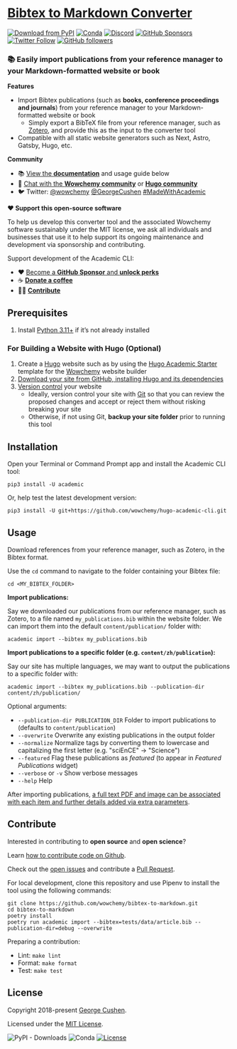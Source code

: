 # [Bibtex to Markdown Converter](https://github.com/wowchemy/bibtex-to-markdown)

[![Download from PyPI](https://img.shields.io/pypi/v/academic.svg?style=for-the-badge)](https://pypi.python.org/pypi/academic)
[![Conda](https://img.shields.io/conda/v/conda-forge/academic?label=CONDA&style=for-the-badge)](https://anaconda.org/conda-forge/academic)
[![Discord](https://img.shields.io/discord/722225264733716590?style=for-the-badge)](https://discord.com/channels/722225264733716590/742892432458252370/742895548159492138)
[![GitHub Sponsors](https://img.shields.io/github/sponsors/gcushen?label=%E2%9D%A4%EF%B8%8F%20sponsor&style=for-the-badge)](https://github.com/sponsors/gcushen)
[![Twitter Follow](https://img.shields.io/twitter/follow/georgecushen?label=Follow%20on%20Twitter&style=for-the-badge)](https://twitter.com/GeorgeCushen)
[![GitHub followers](https://img.shields.io/github/followers/gcushen?label=Follow%20on%20GH&style=for-the-badge)](https://github.com/gcushen)  


### 📚 Easily import publications from your reference manager to your Markdown-formatted website or book

**Features**

* Import Bibtex publications (such as **books, conference proceedings and journals**) from your reference manager to your Markdown-formatted website or book
  * Simply export a BibTeX file from your reference manager, such as [Zotero](https://www.zotero.org), and provide this as the input to the converter tool
* Compatible with all static website generators such as Next, Astro, Gatsby, Hugo, etc.

**Community**

- 📚 [View the **documentation**](https://wowchemy.com/docs/content/publications/#import-from-bibtex) and usage guide below
- 💬 [Chat with the **Wowchemy community**](https://discord.gg/z8wNYzb) or [**Hugo community**](https://discourse.gohugo.io)
- 🐦 Twitter: [@wowchemy](https://twitter.com/wowchemy) [@GeorgeCushen](https://twitter.com/GeorgeCushen) [#MadeWithAcademic](https://twitter.com/search?q=(%23MadeWithWowchemy%20OR%20%23MadeWithAcademic)&src=typed_query)

**❤️ Support this open-source software**

To help us develop this converter tool and the associated Wowchemy software sustainably under the MIT license, we ask all individuals and businesses that use it to help support its ongoing maintenance and development via sponsorship and contributing.

Support development of the Academic CLI:

  - ❤️ [Become a **GitHub Sponsor** and **unlock perks**](https://github.com/sponsors/gcushen)
  - ☕️ [**Donate a coffee**](https://github.com/sponsors/gcushen)
  - 👩‍💻 [**Contribute**](#contribute)

## Prerequisites

1. Install [Python 3.11+](https://realpython.com/installing-python/) if it’s not already installed

### For Building a Website with Hugo (Optional)

1. Create a [Hugo](https://gohugo.io) website such as by using the [Hugo Academic Starter](https://github.com/wowchemy/starter-hugo-academic) template for the [Wowchemy](https://wowchemy.com) website builder
1. [Download your site from GitHub, installing Hugo and its dependencies](https://wowchemy.com/docs/getting-started/install-hugo-extended/)
1. [Version control](https://guides.github.com/introduction/git-handbook/#version-control) your website
   - Ideally, version control your site with [Git](http://rogerdudler.github.io/git-guide/) so that you can review the proposed changes and accept or reject them without risking breaking your site
   - Otherwise, if not using Git, **backup your site folder** prior to running this tool

## Installation

Open your Terminal or Command Prompt app and install the Academic CLI tool:

    pip3 install -U academic
    
Or, help test the latest development version:

    pip3 install -U git+https://github.com/wowchemy/hugo-academic-cli.git

## Usage

Download references from your reference manager, such as Zotero, in the Bibtex format.

Use the `cd` command to navigate to the folder containing your Bibtex file:

    cd <MY_BIBTEX_FOLDER>

**Import publications:**

Say we downloaded our publications from our reference manager, such as Zotero, to a file named `my_publications.bib` within the website folder. We can import them into the default `content/publication/` folder with:

    academic import --bibtex my_publications.bib

**Import publications to a specific folder (e.g. `content/zh/publication`):**

Say our site has multiple languages, we may want to output the publications to a specific folder with:

    academic import --bibtex my_publications.bib --publication-dir content/zh/publication/

Optional arguments:

* `--publication-dir PUBLICATION_DIR` Folder to import publications to (defaults to `content/publication`)
* `--overwrite` Overwrite any existing publications in the output folder
* `--normalize` Normalize tags by converting them to lowercase and capitalizing the first letter (e.g. "sciEnCE" -> "Science")
* `--featured` Flag these publications as *featured* (to appear in *Featured Publications* widget)
* `--verbose` or `-v` Show verbose messages
* `--help` Help

After importing publications, [a full text PDF and image can be associated with each item and further details added via extra parameters](https://wowchemy.com/docs/content/publications/).

## Contribute

Interested in contributing to **open source** and **open science**?

Learn [how to contribute code on Github](https://codeburst.io/a-step-by-step-guide-to-making-your-first-github-contribution-5302260a2940).

Check out the [open issues](https://github.com/wowchemy/hugo-academic-cli/issues) and contribute a [Pull Request](https://github.com/wowchemy/hugo-academic-cli/pulls). 

For local development, clone this repository and use Pipenv to install the tool using the following commands:

    git clone https://github.com/wowchemy/bibtex-to-markdown.git
    cd bibtex-to-markdown
    poetry install
    poetry run academic import --bibtex=tests/data/article.bib --publication-dir=debug --overwrite

Preparing a contribution:

- Lint: `make lint`
- Format: `make format`
- Test: `make test`

## License

Copyright 2018-present [George Cushen](https://georgecushen.com).

Licensed under the [MIT License](https://github.com/wowchemy/bibtex-to-markdown/blob/main/LICENSE.md).

![PyPI - Downloads](https://img.shields.io/pypi/dm/academic?label=PyPi%20Downloads&style=for-the-badge)
![Conda](https://img.shields.io/conda/dn/conda-forge/academic?label=Conda%20Downloads&style=for-the-badge)
[![License](https://img.shields.io/pypi/l/academic.svg?style=for-the-badge)](https://github.com/wowchemy/bibtex-to-markdown/blob/main/LICENSE.md)
